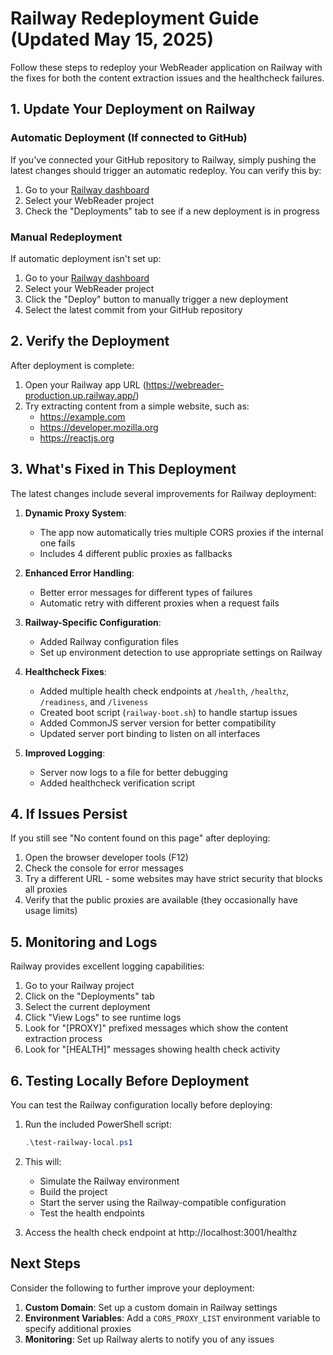 # Railway Redeployment Guide (Updated May 15, 2025)

Follow these steps to redeploy your WebReader application on Railway with the fixes for both the content extraction issues and the healthcheck failures.

## 1. Update Your Deployment on Railway

### Automatic Deployment (If connected to GitHub)

If you've connected your GitHub repository to Railway, simply pushing the latest changes should trigger an automatic redeploy. You can verify this by:

1. Go to your [Railway dashboard](https://railway.app/dashboard)
2. Select your WebReader project
3. Check the "Deployments" tab to see if a new deployment is in progress

### Manual Redeployment

If automatic deployment isn't set up:

1. Go to your [Railway dashboard](https://railway.app/dashboard)
2. Select your WebReader project
3. Click the "Deploy" button to manually trigger a new deployment
4. Select the latest commit from your GitHub repository

## 2. Verify the Deployment

After deployment is complete:

1. Open your Railway app URL (https://webreader-production.up.railway.app/)
2. Try extracting content from a simple website, such as:
   - https://example.com
   - https://developer.mozilla.org
   - https://reactjs.org

## 3. What's Fixed in This Deployment

The latest changes include several improvements for Railway deployment:

1. **Dynamic Proxy System**:
   - The app now automatically tries multiple CORS proxies if the internal one fails
   - Includes 4 different public proxies as fallbacks

2. **Enhanced Error Handling**:
   - Better error messages for different types of failures
   - Automatic retry with different proxies when a request fails

3. **Railway-Specific Configuration**:
   - Added Railway configuration files
   - Set up environment detection to use appropriate settings on Railway

4. **Healthcheck Fixes**:
   - Added multiple health check endpoints at `/health`, `/healthz`, `/readiness`, and `/liveness`
   - Created boot script (`railway-boot.sh`) to handle startup issues
   - Added CommonJS server version for better compatibility
   - Updated server port binding to listen on all interfaces

5. **Improved Logging**:
   - Server now logs to a file for better debugging
   - Added healthcheck verification script

## 4. If Issues Persist

If you still see "No content found on this page" after deploying:

1. Open the browser developer tools (F12)
2. Check the console for error messages
3. Try a different URL - some websites may have strict security that blocks all proxies
4. Verify that the public proxies are available (they occasionally have usage limits)

## 5. Monitoring and Logs

Railway provides excellent logging capabilities:

1. Go to your Railway project
2. Click on the "Deployments" tab
3. Select the current deployment
4. Click "View Logs" to see runtime logs
5. Look for "[PROXY]" prefixed messages which show the content extraction process
6. Look for "[HEALTH]" messages showing health check activity

## 6. Testing Locally Before Deployment

You can test the Railway configuration locally before deploying:

1. Run the included PowerShell script:
   ```powershell
   .\test-railway-local.ps1
   ```

2. This will:
   - Simulate the Railway environment
   - Build the project
   - Start the server using the Railway-compatible configuration
   - Test the health endpoints

3. Access the health check endpoint at http://localhost:3001/healthz

## Next Steps

Consider the following to further improve your deployment:

1. **Custom Domain**: Set up a custom domain in Railway settings 
2. **Environment Variables**: Add a `CORS_PROXY_LIST` environment variable to specify additional proxies
3. **Monitoring**: Set up Railway alerts to notify you of any issues
